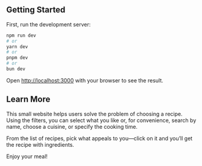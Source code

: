 

## Getting Started

First, run the development server:

```bash
npm run dev
# or
yarn dev
# or
pnpm dev
# or
bun dev
```

Open [http://localhost:3000](http://localhost:3000) with your browser to see the result.



## Learn More

This small website helps users solve the problem of choosing a recipe. 
Using the filters, you can select what you like or, for convenience, search by name, choose a cuisine, or specify the cooking time. 

From the list of recipes, pick what appeals to you—click on it and you’ll get the recipe with ingredients. 

Enjoy your meal!
